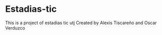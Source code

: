 # Estadias-tic
This is a project of estadias tic utj Created by Alexis Tiscareño and Oscar Verduzco
